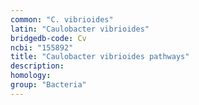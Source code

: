 ```yaml
---
common: "C. vibrioides"
latin: "Caulobacter vibrioides"
bridgedb-code: Cv
ncbi: "155892"
title: "Caulobacter vibrioides pathways"
description:
homology: 
group: "Bacteria"
---
```

